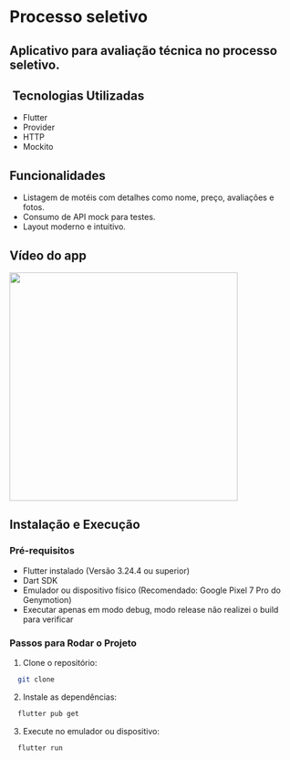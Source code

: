 # Processo seletivo

## Aplicativo para avaliação técnica no processo seletivo.

## ️ Tecnologias Utilizadas

- Flutter
- Provider
- HTTP
- Mockito

## Funcionalidades

- Listagem de motéis com detalhes como nome, preço, avaliações e fotos.
- Consumo de API mock para testes.
- Layout moderno e intuitivo.

## Vídeo do app

<a href="https://www.loom.com/share/485506a230084541ab8696e5464cbc3e?sid=76c8dee8-e474-4692-9d60-3e41cc770936">
  <img src="https://github.com/user-attachments/assets/8232a1b8-553e-4ee6-952e-9968ec929515" width="400">
</a>


## Instalação e Execução

### Pré-requisitos

- Flutter instalado (Versão 3.24.4 ou superior)
- Dart SDK
- Emulador ou dispositivo físico (Recomendado: Google Pixel 7 Pro do Genymotion)
- Executar apenas em modo debug, modo release não realizei o build para verificar

### Passos para Rodar o Projeto

1. Clone o repositório:

```bash
  git clone
```

2. Instale as dependências:

```bash
  flutter pub get
```

3. Execute no emulador ou dispositivo:

```bash
  flutter run
```
